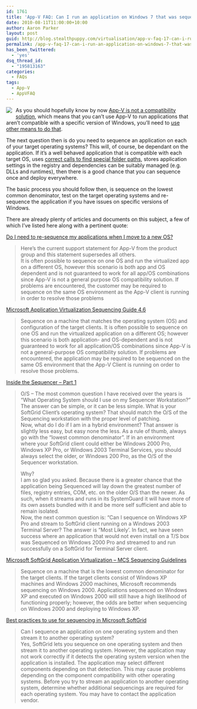 ```yaml
---
id: 1761
title: 'App-V FAQ: Can I run an application on Windows 7 that was sequenced on Windows XP?'
date: 2010-08-11T11:00:00+10:00
author: Aaron Parker
layout: post
guid: http://blog.stealthpuppy.com/virtualisation/app-v-faq-17-can-i-run-an-application-on-windows-7-that-was-sequenced-on-windows-xp
permalink: /app-v-faq-17-can-i-run-an-application-on-windows-7-that-was-sequenced-on-windows-xp/
has_been_twittered:
  - 'yes'
dsq_thread_id:
  - "195813163"
categories:
  - FAQs
tags:
  - App-V
  - AppVFAQ
---
```

<img style="margin: 0px 10px 5px 0px; display: inline" align="left" src="http://stealthpuppy.com/wp-content/uploads/2010/06/AppVFAQLogo.png" />As you should hopefully know by now [App-V is not a compatibility solution](http://stealthpuppy.com/virtualisation/app-v-faq-7-is-app-v-an-application-compatibility-solution), which means that you can’t use App-V to run applications that aren’t compatible with a specific version of Windows, you’ll need to [use other means to do that](http://stealthpuppy.com/deployment/app-v-faq-8-can-i-use-application-compatibility-shims-with-app-v).

The next question then is do you need to sequence an application on each of your target operating systems? This will, of course, be dependant on the application. If it’s a well behaved application that is compatible with each target OS, uses [correct calls to find special folder paths](http://go.microsoft.com/fwlink/?LinkId=71501), stores application settings in the registry and dependencies can be suitably managed (e.g. DLLs and runtimes), then there is a good chance that you can sequence once and deploy everywhere.

The basic process you should follow then, is sequence on the lowest common denominator, test on the target operating systems and re-sequence the application if you have issues on specific versions of Windows.

There are already plenty of articles and documents on this subject, a few of which I’ve listed here along with a pertinent quote:

[Do I need to re-sequence my applications when I move to a new OS?](http://blogs.technet.com/b/appv/archive/2009/12/14/do-i-need-to-re-sequence-my-applications-when-i-move-to-a-new-os.aspx)

> Here’s the current support statement for App-V from the product group and this statement supersedes all others.  
> It is often possible to sequence on one OS and run the virtualized app on a different OS, however this scenario is both app and OS dependent and is not guaranteed to work for all app/OS combinations since App-V is not a general purpose OS compatibility solution. If problems are encountered, the customer may be required to sequence on the same OS environment as the App-V client is running in order to resolve those problems

[Microsoft Application Virtualization Sequencing Guide 4.6](http://download.microsoft.com/download/F/7/8/F784A197-73BE-48FF-83DA-4102C05A6D44/App-46_Sequencing_Guide_Final.docx)

> Sequence on a machine that matches the operating system (OS) and configuration of the target clients. It is often possible to sequence on one OS and run the virtualized application on a different OS; however this scenario is both application- and OS-dependent and is not guaranteed to work for all application/OS combinations since App-V is not a general-purpose OS compatibility solution. If problems are encountered, the application may be required to be sequenced on the same OS environment that the App-V Client is running on order to resolve those problems.

[Inside the Sequencer &#8211; Part 1](http://blogs.technet.com/b/appv/archive/2007/08/21/inside-the-sequencer-part-1.aspx)

> O/S – The most common question I have received over the years is “What Operating System should I use on my Sequencer Workstation?” The answer can be simple, or it can be less simple. What is your SoftGrid Client’s operating system? That should match the O/S of the Sequencing workstation with the proper level of patching.  
> Now, what do I do if I am in a hybrid environment? That answer is slightly less easy, but easy none the less. As a rule of thumb, always go with the “lowest common denominator”. If in an environment where your SoftGrid client could either be Windows 2000 Pro, Windows XP Pro, or Windows 2003 Terminal Services, you should always select the older, or Windows 200 Pro, as the O/S of the Sequencer workstation.
> 
> Why?  
> I am so glad you asked. Because there is a greater chance that the application being Sequenced will lay down the greatest number of files, registry entries, COM, etc. on the older O/S than the newer. As such, when it streams and runs in its SystemGuard it will have more of its own assets bundled with it and be more self sufficient and able to remain isolated.  
> Now, the next common question is: “Can I sequence on Windows XP Pro and stream to SoftGrid client running on a Windows 2003 Terminal Server? The answer is “Most Likely’. In fact, we have seen success where an application that would not even install on a T/S box was Sequenced on Windows 2000 Pro and streamed to and run successfully on a SoftGrid for Terminal Server client.

[Microsoft SoftGrid Application Virtualization &#8211; MCS Sequencing Guidelines](http://www.microsoft.com/downloads/details.aspx?FamilyId=1C6A73B8-5DA8-4A1A-838B-A41CA492C488&displaylang=en)

> Sequence on a machine that is the lowest common denominator for the target clients. If the target clients consist of Windows XP machines and Windows 2000 machines, Microsoft recommends sequencing on Windows 2000. Applications sequenced on Windows XP and executed on Windows 2000 will still have a high likelihood of functioning properly; however, the odds are better when sequencing on Windows 2000 and deploying to Windows XP.

[Best practices to use for sequencing in Microsoft SoftGrid](http://support.microsoft.com/kb/932137)

> Can I sequence an application on one operating system and then stream it to another operating system?  
> Yes, SoftGrid lets you sequence on one operating system and then stream it to another operating system. However, the application may not work correctly if it detects the operating system version when the application is installed. The application may select different components depending on that detection. This may cause problems depending on the component compatibility with other operating systems. Before you try to stream an application to another operating system, determine whether additional sequencings are required for each operating system. You may have to contact the application vendor.